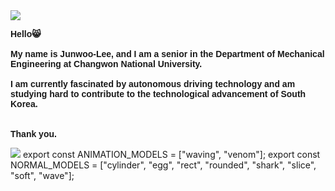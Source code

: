 <img src="https://capsule-render.vercel.app/api?type=waving&color=000080&height=150&section=header" />
<p style="font-family: Arial; font-weight: bold;">
    Hello😸 <br><br>
    My name is Junwoo-Lee, and I am a senior in the Department of Mechanical Engineering at Changwon National University. <br><br>
    I am currently fascinated by autonomous driving technology and am studying hard to contribute to the technological advancement of South Korea. <br>
   <br><br>
    Thank you.
</p>

<img src="https://capsule-render.vercel.app/api?type=waving&color=000080&height=150&section=footer" />
export const ANIMATION_MODELS = ["waving", "venom"];
export const NORMAL_MODELS = ["cylinder", "egg", "rect", "rounded", "shark", "slice", "soft", "wave"];


